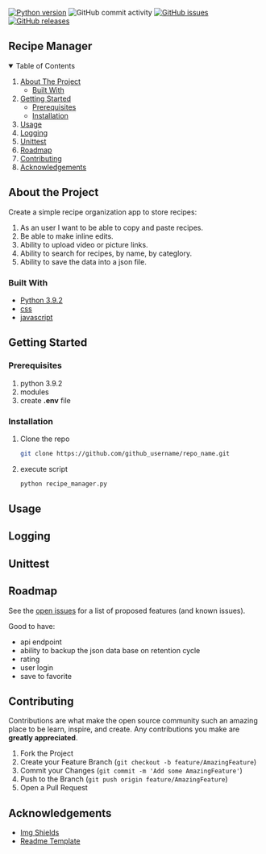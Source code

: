 <!-- PROJECT SHIELDS -->
<!--
https://www.markdownguide.org/basic-syntax/#reference-style-links
-->

[![Python version][python-shield]][python-url]
![GitHub commit activity][commits-shield]
[![GitHub issues][issues-shield]][issues-url]
[![GitHub releases][releases-shield]][releases-url]

## Recipe Manager
<!-- ![product-screenshot] -->
<!-- TABLE OF CONTENTS -->
<details open="open">
  <summary>Table of Contents</summary>
  <ol>
    <li>
      <a href="#about-the-project">About The Project</a>
      <ul>
        <li><a href="#built-with">Built With</a></li>
      </ul>
    </li>
    <li>
      <a href="#getting-started">Getting Started</a>
      <ul>
        <li><a href="#prerequisites">Prerequisites</a></li>
        <li><a href="#installation">Installation</a></li>
      </ul>
    </li>
    <li><a href="#usage">Usage</a></li>
    <li><a href="#logging">Logging</a></li>
    <li><a href="#unittest">Unittest</a></li>
    <li><a href="#roadmap">Roadmap</a></li>
    <li><a href="#contributing">Contributing</a></li>
    <li><a href="#acknowledgements">Acknowledgements</a></li>
  </ol>
</details>

## About the Project

Create a simple recipe organization app to store recipes:
1. As an user I want to be able to copy and paste recipes.
2. Be able to make inline edits.
3. Ability to upload video or picture links.
4. Ability to search for recipes, by name, by categlory.
5. Ability to save the data into a json file.


### Built With

* [Python 3.9.2](https://www.python.org/downloads/release/python-392/)
* [css]()
* [javascript]()

<!-- GETTING STARTED -->
## Getting Started

### Prerequisites

1. python 3.9.2
2. modules
3. create **.env** file

### Installation

1. Clone the repo
   ```sh
   git clone https://github.com/github_username/repo_name.git
   ```
2. execute script
   ```sh
   python recipe_manager.py
   ``` 

<!-- Usage -->
## Usage

<!-- LOGGING -->
## Logging

<!-- UNITTEST -->
## Unittest

<!-- ROADMAP -->
## Roadmap

See the [open issues](https://github.com/thraddash/recipe_manager/issues) for a list of proposed features (and known issues).

Good to have:
* api endpoint
* ability to backup the json data base on retention cycle
* rating
* user login
* save to favorite

<!-- CONTRIBUTING -->
## Contributing

Contributions are what make the open source community such an amazing place to be learn, inspire, and create. Any contributions you make are **greatly appreciated**.

1. Fork the Project
2. Create your Feature Branch (`git checkout -b feature/AmazingFeature`)
3. Commit your Changes (`git commit -m 'Add some AmazingFeature'`)
4. Push to the Branch (`git push origin feature/AmazingFeature`)
5. Open a Pull Request

<!-- ACKNOWLEDGEMENTS -->
## Acknowledgements
* [Img Shields](https://shields.io)
* [Readme Template](https://github.com/othneildrew/Best-README-Template)

<!-- MARKDOWN LINKS & IMAGES -->
[python-shield]: https://img.shields.io/badge/Python-3.9.2-blue.svg
[python-url]: https://www.python.org/downloads/release/python-392/
[commits-shield]: https://img.shields.io/github/commit-activity/y/thraddash/recipe_manager?color=orange
[issues-shield]: https://img.shields.io/github/issues/thraddash/recipe_manager
[issues-url]: https://github.com/thraddash/recipe_manager/issues
[releases-shield]: https://img.shields.io/github/release/thraddash/recipe_manager
[releases-url]: https://github.com/thraddash/recipe_manager/releases
[product-screenshot]: /images/screenshot.png
